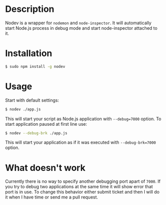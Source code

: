 # Description

Nodev is a wrapper for `nodemon` and `node-inspector`. It will automatically start Node.js process in debug mode and start node-inspector attached to it.

# Installation

```sh
$ sudo npm install -g nodev
```

# Usage

Start with default settings:

```sh
$ nodev ./app.js
```
This will start your script as Node.js application with `--debug=7000` option. To start application paused at first line use:
```sh
$ nodev --debug-brk ./app.js
```
This will start your application as if it was executed with `--debug-brk=7000` option.

# What doesn't work
Currently there is no way to specify another debugging port apart of `7000`. If you try to debug two applications at the same time it will show error that port is in use. To change this behavior either submit ticket and then I will do it when I have time or send me a pull request.
